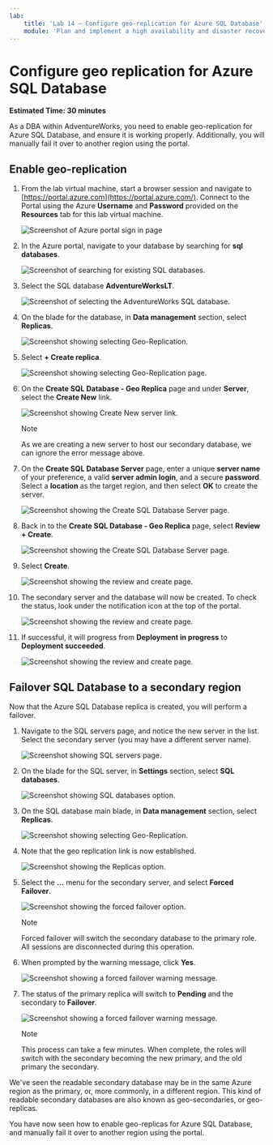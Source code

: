 ```yaml
---
lab:
    title: 'Lab 14 – Configure geo-replication for Azure SQL Database'
    module: 'Plan and implement a high availability and disaster recovery solution'
---
```


# Configure geo replication for Azure SQL Database

**Estimated Time: 30 minutes**

As a DBA within AdventureWorks, you need to enable geo-replication for Azure SQL Database, and ensure it is working properly. Additionally, you will manually fail it over to another region using the portal.

## Enable geo-replication

1. From the lab virtual machine, start a browser session and navigate to [https://portal.azure.com](https://portal.azure.com/). Connect to the Portal using the Azure **Username** and **Password** provided on the **Resources** tab for this lab virtual machine.

    ![Screenshot of Azure portal sign in page](../images/dp-300-module-01-lab-01.png)

1. In the Azure portal, navigate to your database by searching for **sql databases**.

    ![Screenshot of searching for existing SQL databases.](../images/dp-300-module-13-lab-03.png)

1. Select the SQL database **AdventureWorksLT**.

    ![Screenshot of selecting the AdventureWorks SQL database.](../images/dp-300-module-13-lab-04.png)

1. On the blade for the database, in **Data management** section, select **Replicas**.

    ![Screenshot showing selecting Geo-Replication.](../images/dp-300-module-14-lab-01.png)

1. Select **+ Create replica**.

    ![Screenshot showing selecting Geo-Replication page.](../images/dp-300-module-14-lab-02.png)

1. On the **Create SQL Database - Geo Replica** page and under **Server**, select the **Create New** link.

    ![Screenshot showing Create New server link.](../images/dp-300-module-14-lab-03.png)

    >[!NOTE]
    > As we are creating a new server to host our secondary database, we can ignore the error message above.

1. On the **Create SQL Database Server** page, enter a unique **server name** of your preference, a valid **server admin login**, and a secure **password**. Select a **location** as the target region, and then select **OK** to create the server.

    ![Screenshot showing the Create SQL Database Server page.](../images/dp-300-module-14-lab-04.png)

1. Back in to the **Create SQL Database - Geo Replica** page, select **Review + Create**.

    ![Screenshot showing the Create SQL Database Server page.](../images/dp-300-module-14-lab-05.png)

1. Select **Create**.

    ![Screenshot showing the review and create page.](../images/dp-300-module-14-lab-06.png)

1. The secondary server and the database will now be created. To check the status, look under the notification icon at the top of the portal. 

    ![Screenshot showing the review and create page.](../images/dp-300-module-14-lab-07.png)

1. If successful, it will progress from **Deployment in progress** to **Deployment succeeded**.

    ![Screenshot showing the review and create page.](../images/dp-300-module-14-lab-08.png)

## Failover SQL Database to a secondary region

Now that the Azure SQL Database replica is created, you will perform a failover.

1. Navigate to the SQL servers page, and notice the new server in the list. Select the secondary server (you may have a different server name).

    ![Screenshot showing SQL servers page.](../images/dp-300-module-14-lab-09.png)

1. On the blade for the SQL server, in **Settings** section, select **SQL databases**.

    ![Screenshot showing SQL databases option.](../images/dp-300-module-14-lab-10.png)

1. On the SQL database main blade, in **Data management** section, select **Replicas**.

    ![Screenshot showing selecting Geo-Replication.](../images/dp-300-module-14-lab-01.png)

1. Note that the geo replication link is now established.

    ![Screenshot showing the Replicas option.](../images/dp-300-module-14-lab-11.png)

1. Select the **...** menu for the secondary server, and select **Forced Failover**.

    ![Screenshot showing the forced failover option.](../images/dp-300-module-14-lab-12.png)

    > [!NOTE]
    > Forced failover will switch the secondary database to the primary role. All sessions are disconnected during this operation.

1. When prompted by the warning message, click **Yes**.

    ![Screenshot showing a forced failover warning message.](../images/dp-300-module-14-lab-13.png)

1. The status of the primary replica will switch to **Pending** and the secondary to **Failover**. 

    ![Screenshot showing a forced failover warning message.](../images/dp-300-module-14-lab-14.png)

    > [!NOTE]
    > This process can take a few minutes. When complete, the roles will switch with the secondary becoming the new primary, and the old primary the secondary.

We've seen the readable secondary database may be in the same Azure region as the primary, or, more commonly, in a different region. This kind of readable secondary databases are also known as geo-secondaries, or geo-replicas.

You have now seen how to enable geo-replicas for Azure SQL Database, and manually fail it over to another region using the portal.
